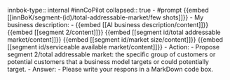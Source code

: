 innbok-type:: internal
#innCoPilot
collapsed:: true
	- #prompt {{embed [[innBoK/segment-(id)/total-addressable-market/few shots]]}}
		- My business description:
		- {{embed [[AI business description/content]]}} {{embed [[segment 2/content]]}} {{embed [[segment id/total addressable market/content]]}} {{embed [[segment id/market size/content]]}} {{embed [[segment id/serviceable available market/content]]}}
		- Action:
		- Propose segment 2/total addressable market: the specific group of customers or potential customers that a business model targets or could potentially target.
		- Answer:
		- Please write your respons in a MarkDown code box.




